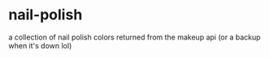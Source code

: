 # nail-polish
a collection of nail polish colors returned from the makeup api (or a backup when it's down lol)
